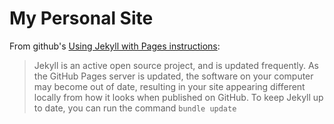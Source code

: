 # My Personal Site

From github's [Using Jekyll with Pages instructions](https://help.github.com/articles/using-jekyll-with-pages/):

> Jekyll is an active open source project, and is updated frequently. As the GitHub Pages server is updated, the software on your computer may become out of date, resulting in your site appearing different locally from how it looks when published on GitHub. To keep Jekyll up to date, you can run the command `bundle update`

